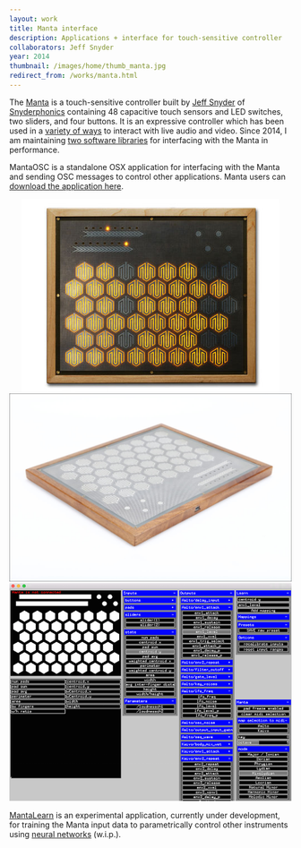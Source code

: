 ```yaml
---
layout: work
title: Manta interface
description: Applications + interface for touch-sensitive controller
collaborators: Jeff Snyder
year: 2014
thumbnail: /images/home/thumb_manta.jpg
redirect_from: /works/manta.html
---
```


The [Manta](http://www.snyderphonics.com/products.htm) is a touch-sensitive controller built by [Jeff Snyder](http://www.scattershot.org) of [Snyderphonics](http://www.snyderphonics.com) containing 48 capacitive touch sensors and LED switches, two sliders, and four buttons. It is an expressive controller which has been used in a [variety of ways](https://www.youtube.com/results?search_query=manta+snyderphonics) to interact with live audio and video. Since 2014, I am maintaining [two software libraries](https://github.com/genekogan/Manta) for interfacing with the Manta in performance.
	
MantaOSC is a standalone OSX application for interfacing with the Manta and sending OSC messages to control other applications. Manta users can [download the application here](https://github.com/genekogan/Manta/releases).

<center>
	<img src="/images/manta/manta1.jpg">
</center>

<center>
	<img src="/images/manta/manta2.jpg">
</center>

<center>
	<img src="/images/manta/manta_audiounit.png">
</center>

[MantaLearn](https://github.com/genekogan/Manta/tree/master/MantaLearn) is an experimental application, currently under development, for training the Manta input data to parametrically control other instruments using [neural networks](https://www.nips4creativity.com://genekogan.com/works/ofxLearn.html) (w.i.p.). 
